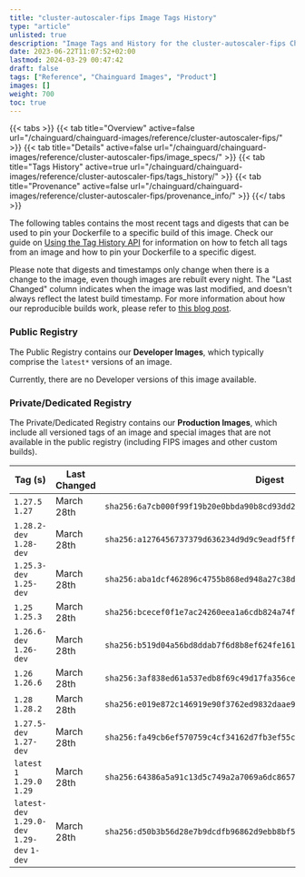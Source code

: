 ```yaml
---
title: "cluster-autoscaler-fips Image Tags History"
type: "article"
unlisted: true
description: "Image Tags and History for the cluster-autoscaler-fips Chainguard Image"
date: 2023-06-22T11:07:52+02:00
lastmod: 2024-03-29 00:47:42
draft: false
tags: ["Reference", "Chainguard Images", "Product"]
images: []
weight: 700
toc: true
---
```


{{< tabs >}}
{{< tab title="Overview" active=false url="/chainguard/chainguard-images/reference/cluster-autoscaler-fips/" >}}
{{< tab title="Details" active=false url="/chainguard/chainguard-images/reference/cluster-autoscaler-fips/image_specs/" >}}
{{< tab title="Tags History" active=true url="/chainguard/chainguard-images/reference/cluster-autoscaler-fips/tags_history/" >}}
{{< tab title="Provenance" active=false url="/chainguard/chainguard-images/reference/cluster-autoscaler-fips/provenance_info/" >}}
{{</ tabs >}}

The following tables contains the most recent tags and digests that can be used to pin your Dockerfile to a specific build of this image. Check our guide on [Using the Tag History API](/chainguard/chainguard-images/using-the-tag-history-api/) for information on how to fetch all tags from an image and how to pin your Dockerfile to a specific digest.

Please note that digests and timestamps only change when there is a change to the image, even though images are rebuilt every night. The "Last Changed" column indicates when the image was last modified, and doesn't always reflect the latest build timestamp. For more information about how our reproducible builds work, please refer to [this blog post](https://www.chainguard.dev/unchained/reproducing-chainguards-reproducible-image-builds).

### Public Registry
The Public Registry contains our **Developer Images**, which typically comprise the `latest*` versions of an image.

Currently, there are no Developer versions of this image available.

### Private/Dedicated Registry
The Private/Dedicated Registry contains our **Production Images**, which include all versioned tags of an image and special images that are not available in the public registry (including FIPS images and other custom builds).

| Tag (s)                                       | Last Changed | Digest                                                                    |
|-----------------------------------------------|--------------|---------------------------------------------------------------------------|
|  `1.27.5` `1.27`                              | March 28th   | `sha256:6a7cb000f99f19b20e0bbda90b8cd93dd22d425b588b5251f949e21645bf246a` |
|  `1.28.2-dev` `1.28-dev`                      | March 28th   | `sha256:a1276456737379d636234d9d9c9eadf5ff2240b1ba532bffb06728cbe1c49a36` |
|  `1.25.3-dev` `1.25-dev`                      | March 28th   | `sha256:aba1dcf462896c4755b868ed948a27c38d4c44f34abd26d1a3771c0bf692fc28` |
|  `1.25` `1.25.3`                              | March 28th   | `sha256:bcecef0f1e7ac24260eea1a6cdb824a74ff5195c9f5346c5debe859c3ee5a364` |
|  `1.26.6-dev` `1.26-dev`                      | March 28th   | `sha256:b519d04a56bd8ddab7f6d8b8ef624fe161fae62c680d7df31104b9f18893f361` |
|  `1.26` `1.26.6`                              | March 28th   | `sha256:3af838ed61a537edb8f69c49d17fa356ce74cd84d98f2549ef83e60f2d1ff7b3` |
|  `1.28` `1.28.2`                              | March 28th   | `sha256:e019e872c146919e90f3762ed9832daae95de31112d35bb222c31175ac838265` |
|  `1.27.5-dev` `1.27-dev`                      | March 28th   | `sha256:fa49cb6ef570759c4cf34162d7fb3ef55c78179baf9dd1b233fefcafc7956160` |
|  `latest` `1` `1.29.0` `1.29`                 | March 28th   | `sha256:64386a5a91c13d5c749a2a7069a6dc8657f0a33ea1eacc62d2cb2230d6536e04` |
|  `latest-dev` `1.29.0-dev` `1.29-dev` `1-dev` | March 28th   | `sha256:d50b3b56d28e7b9dcdfb96862d9ebb8bf50c79398f3e4e71f07e59116fff1041` |

